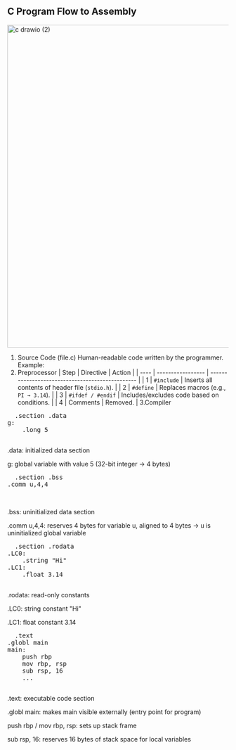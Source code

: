 ## C Program Flow to Assembly

<img width="1049" height="734" alt="c drawio (2)" src="https://github.com/user-attachments/assets/98209edc-5681-4772-9702-b97ae7e9bbb9" />

1. Source Code (file.c)
Human-readable code written by the programmer. Example:
2. Preprocessor
| Step | Directive         | Action                                           |
| ---- | ----------------- | ------------------------------------------------ |
| 1    | `#include`        | Inserts all contents of header file (`stdio.h`). |
| 2    | `#define`         | Replaces macros (e.g., `PI → 3.14`).             |
| 3    | `#ifdef / #endif` | Includes/excludes code based on conditions.      |
| 4    | Comments          | Removed.                                         |
3.Compiler

<pre>  .section .data
g:
    .long 5
 </pre>

.data: initialized data section

g: global variable with value 5 (32-bit integer → 4 bytes)


<pre>  .section .bss
.comm u,4,4

 </pre>

 .bss: uninitialized data section

.comm u,4,4: reserves 4 bytes for variable u, aligned to 4 bytes
→ u is uninitialized global variable

<pre>  .section .rodata
.LC0:
    .string "Hi"
.LC1:
    .float 3.14
 </pre>

 .rodata: read-only constants

.LC0: string constant "Hi"

.LC1: float constant 3.14

<pre>  .text
.globl main
main:
    push rbp
    mov rbp, rsp
    sub rsp, 16
    ...
 </pre>
 
.text: executable code section

.globl main: makes main visible externally (entry point for program)

push rbp / mov rbp, rsp: sets up stack frame

sub rsp, 16: reserves 16 bytes of stack space for local variables
